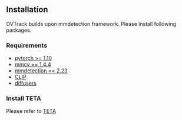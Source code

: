 ## Installation
OVTrack builds upon mmdetection framework. 
Please install following packages.


### Requirements
- [pytorch >= 1.10](https://pytorch.org/get-started/locally/)
- [mmcv == 1.4.4](https://github.com/open-mmlab/mmcv)
- [mmdetection == 2.23](https://github.com/open-mmlab/mmcv)
- [CLIP](https://github.com/openai/CLIP)
- [diffusers](https://github.com/huggingface/diffusers)

### Install TETA

Please refer to [TETA](https://github.com/SysCV/tet/tree/main/teta)

